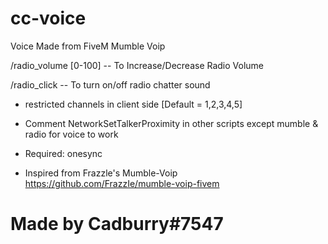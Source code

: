 # cc-voice
Voice Made from FiveM Mumble Voip

/radio_volume [0-100] -- To Increase/Decrease Radio Volume

/radio_click -- To turn on/off radio chatter sound

- restricted channels in client side [Default = 1,2,3,4,5]
- Comment NetworkSetTalkerProximity in other scripts except mumble & radio for voice to work

- Required: onesync

- Inspired from Frazzle's Mumble-Voip https://github.com/FrazzIe/mumble-voip-fivem

# Made by Cadburry#7547
